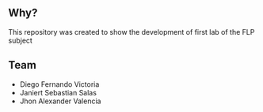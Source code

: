 ## Why?
This repository was created to show the development of first lab of the FLP subject

## Team
+ Diego Fernando Victoria
+ Janiert Sebastian Salas
+ Jhon Alexander Valencia
